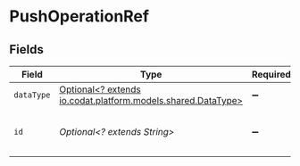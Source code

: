 # PushOperationRef


## Fields

| Field                                                                                           | Type                                                                                            | Required                                                                                        | Description                                                                                     | Example                                                                                         |
| ----------------------------------------------------------------------------------------------- | ----------------------------------------------------------------------------------------------- | ----------------------------------------------------------------------------------------------- | ----------------------------------------------------------------------------------------------- | ----------------------------------------------------------------------------------------------- |
| `dataType`                                                                                      | [Optional<? extends io.codat.platform.models.shared.DataType>](../../models/shared/DataType.md) | :heavy_minus_sign:                                                                              | Available Data types                                                                            | invoices                                                                                        |
| `id`                                                                                            | *Optional<? extends String>*                                                                    | :heavy_minus_sign:                                                                              | Unique identifier for a push operation.                                                         |                                                                                                 |